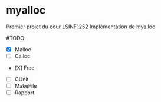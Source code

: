# myalloc
Premier projet du cour LSINF1252 
Implémentation de myalloc 

#TODO
- [X] Malloc
- [ ] Calloc
- [X] Free
- [ ] CUnit
- [ ] MakeFile
- [ ] Rapport 
